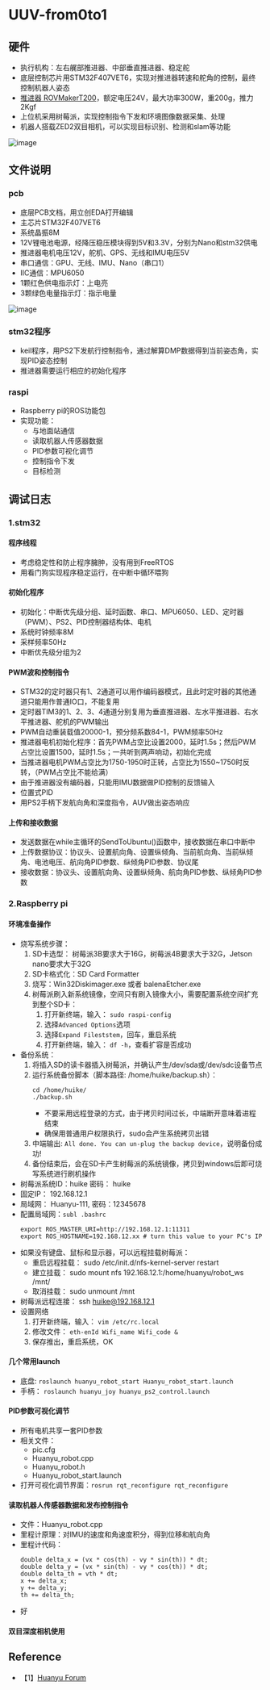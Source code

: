 # UUV-from0to1

## 硬件
- 执行机构：左右艉部推进器、中部垂直推进器、稳定舵
- 底层控制芯片用STM32F407VET6，实现对推进器转速和舵角的控制，最终控制机器人姿态
- [推进器 ROVMakerT200](https://item.taobao.com/item.htm?spm=a1z10.3-c-s.w4002-24333018520.56.fd497b12fuX3O7&id=651658155786)，额定电压24V，最大功率300W，重200g，推力2Kgf
- 上位机采用树莓派，实现控制指令下发和环境图像数据采集、处理
- 机器人搭载ZED2双目相机，可以实现目标识别、检测和slam等功能  

![image](https://github.com/Yunga-Wu/UUV-from0to1/blob/main/img/%E5%B0%8F%E5%9E%8BAUV%E8%A3%85%E9%85%8D%E5%9B%BE.jpg)

## 文件说明

### pcb
- 底层PCB文档，用立创EDA打开编辑
- 主芯片STM32F407VET6
- 系统晶振8M
- 12V锂电池电源，经降压稳压模块得到5V和3.3V，分别为Nano和stm32供电
- 推进器电机电压12V，舵机、GPS、无线和IMU电压5V
- 串口通信：GPU、无线、IMU、Nano（串口1）
- IIC通信：MPU6050
- 1颗红色供电指示灯：上电亮
- 3颗绿色电量指示灯：指示电量

![image](https://github.com/Yunga-Wu/UUV-from0to1/blob/main/img/pcb.jpg)

### stm32程序
- keil程序，用PS2下发航行控制指令，通过解算DMP数据得到当前姿态角，实现PID姿态控制
- 推进器需要运行相应的初始化程序

### raspi
- Raspberry pi的ROS功能包
- 实现功能：
   - 与地面站通信
   - 读取机器人传感器数据
   - PID参数可视化调节
   - 控制指令下发
   - 目标检测

## 调试日志
### 1.stm32
#### 程序线程
- 考虑稳定性和防止程序臃肿，没有用到FreeRTOS
- 用看门狗实现程序稳定运行，在中断中循环喂狗
#### 初始化程序
- 初始化：中断优先级分组、延时函数、串口、MPU6050、LED、定时器（PWM）、PS2、PID控制器结构体、电机
- 系统时钟频率8M
- 采样频率50Hz
- 中断优先级分组为2
#### PWM波和控制指令
- STM32的定时器只有1、2通道可以用作编码器模式，且此时定时器的其他通道只能用作普通IO口，不能复用
- 定时器TIM3的1、2、3、4通道分别复用为垂直推进器、左水平推进器、右水平推进器、舵机的PWM输出
- PWM自动重装载值20000-1，预分频系数84-1，PWM频率50Hz
- 推进器电机初始化程序：首先PWM占空比设置2000，延时1.5s；然后PWM占空比设置1500，延时1.5s；一共听到两声响动，初始化完成
- 当推进器电机PWM占空比为1750-1950时正转，占空比为1550~1750时反转，（PWM占空比不能给满）
- 由于推进器没有编码器，只能用IMU数据做PID控制的反馈输入
- 位置式PID
- 用PS2手柄下发航向角和深度指令，AUV做出姿态响应
#### 上传和接收数据
- 发送数据在while主循环的SendToUbuntu()函数中，接收数据在串口中断中
- 上传数据协议：协议头、设置航向角、设置纵倾角、当前航向角、当前纵倾角、电池电压、航向角PID参数、纵倾角PID参数、协议尾
- 接收数据：协议头、设置航向角、设置纵倾角、航向角PID参数、纵倾角PID参数

### 2.Raspberry pi
#### 环境准备操作
- 烧写系统步骤：
   1. SD卡选型： 树莓派3B要求大于16G，树莓派4B要求大于32G，Jetson nano要求大于32G
   2. SD卡格式化：SD Card Formatter
   3. 烧写：Win32Diskimager.exe 或者 balenaEtcher.exe
   4. 树莓派刷入新系统镜像，空间只有刷入镜像大小，需要配置系统空间扩充到整个SD卡：
      1. 打开新终端，输入： `sudo raspi-config`
      2. 选择`Advanced Options`选项
      3. 选择`Expand Fileststem`，回车，重启系统
      4. 打开新终端，输入： `df -h`，查看扩容是否成功
- 备份系统：
   1. 将插入SD的读卡器插入树莓派，并确认产生/dev/sda或/dev/sdc设备节点
   2. 运行系统备份脚本（脚本路径: /home/huike/backup.sh）：
      ```
      cd /home/huike/
      ./backup.sh
      ```
      - 不要采用远程登录的方式，由于拷贝时间过长，中端断开意味着进程结束
      - 确保用普通用户权限执行，sudo会产生系统拷贝出错
   3. 中端输出: `All done. You can un-plug the backup device`，说明备份成功!
   4. 备份结束后，会在SD卡产生树莓派的系统镜像，拷贝到windows后即可烧写系统进行刷机操作
- 树莓派系统ID：huike 密码： huike
- 固定IP： 192.168.12.1
- 局域网： Huanyu-111, 密码：12345678
- 配置局域网：`subl .bashrc`
   ```
   export ROS_MASTER_URI=http://192.168.12.1:11311
   export ROS_HOSTNAME=192.168.12.xx # turn this value to your PC's IP
   ```
- 如果没有键盘、鼠标和显示器，可以远程挂载树莓派：
   - 重启远程挂载： sudo /etc/init.d/nfs-kernel-server restart
   - 建立挂载： sudo mount nfs 192.168.12.1:/home/huanyu/robot_ws /mnt/
   - 取消挂载： sudo unmount /mnt
- 树莓派远程连接： ssh huike@192.168.12.1
- 设置网络
   1. 打开新终端，输入： `vim /etc/rc.local`
   2. 修改文件： `eth-enId Wifi_name Wifi_code &`
   3. 保存推出，重启系统，OK
#### 几个常用launch
- 底盘: `roslaunch huanyu_robot_start Huanyu_robot_start.launch`
- 手柄： `roslaunch huanyu_joy huanyu_ps2_control.launch`
#### PID参数可视化调节
- 所有电机共享一套PID参数
- 相关文件：
   - pic.cfg
   - Huanyu_robot.cpp
   - Huanyu_robot.h
   - Huanyu_robot_start.launch
- 打开可视化调节界面：`rosrun rqt_reconfigure rqt_reconfigure`
#### 读取机器人传感器数据和发布控制指令
- 文件：Huanyu_robot.cpp
- 里程计原理：对IMU的速度和角速度积分，得到位移和航向角
- 里程计代码：
   ```
   double delta_x = (vx * cos(th) - vy * sin(th)) * dt;
   double delta_y = (vx * sin(th) - vy * cos(th)) * dt;
   double delta_th = vth * dt;
   x += delta_x;
   y += delta_y;
   th += delta_th;
   ```
- 好
#### 双目深度相机使用

## Reference
- 【1】[Huanyu Forum](http://huanyu-robot.uicp.hk/)

